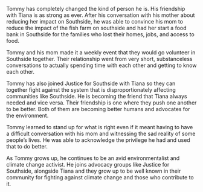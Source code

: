 Tommy has completely changed the kind of person he is. His friendship with Tiana is as strong as ever. After his conversation with his mother about reducing her impact on Southside, he was able to convince his mom to reduce the impact of the fish farm on southside and had her start a food bank in Southside for the families who lost their homes, jobs, and access to food. 

Tommy and his mom made it a weekly event that they would go volunteer in Southside together. Their relationship went from very short, substanceless conversations to actually spending time with each other and getting to know each other.  

Tommy has also joined Justice for Southside with Tiana so they can together fight against the system that is disproportionately affecting communities like Southside. He is becoming the friend that Tiana always needed and vice versa. Their friendship is one where they push one another to be better. Both of them are becoming better humans and advocates for the environment.  

Tommy learned to stand up for what is right even if it meant having to have a difficult conversation with his mom and witnessing the sad reality of some people’s lives. He was able to acknowledge the privilege he had and used that to do better.

As Tommy grows up, he continues to be an avid environmentalist and climate change activist. He joins advocacy groups like Justice for Southside, alongside Tiana and they grow up to be well known in their community for fighting against climate change and those who contribute to it. 

